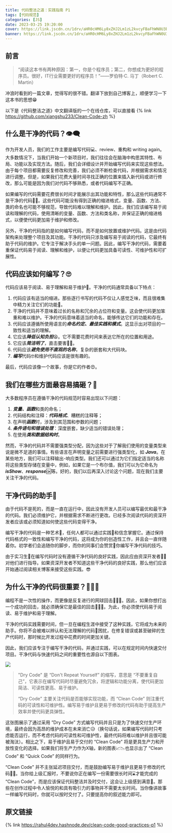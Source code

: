 ```yaml
---
title: 代码整洁之道：实践指南 P1
tags: [代码规范]
categories: [JS]
date: 2023-03-25 19:20:00
cover: https://link.jscdn.cn/1drv/aHR0cHM6Ly8xZHJ2Lm1zL2kvcyFBaFhWN0U3bHBTaWtsd2N0YURBRFNXd3Zqd0RsP2U9RGlvMVkx.jpg
banner: https://link.jscdn.cn/1drv/aHR0cHM6Ly8xZHJ2Lm1zL2kvcyFBaFhWN0U3bHBTaWtsd2N0YURBRFNXd3Zqd0RsP2U9RGlvMVkx.jpg
---
```


## 前言

> “阅读这本书有两种原因：第一，你是个程序员；第二，你想成为更好的程序员。很好，IT行业需要更好的程序员！”——罗伯特·C. 马丁（Robert C. Martin）

冲浪时看到的一篇文章，觉得写的很不错。翻译下放到自己博客上，顺便学习一下这本书的思想😁

以下是《代码整洁之道》中文翻译版的一个在线仓库，可以直接看
{% link https://github.com/xiangshu233/Clean-Code-zh %}

## 什么是干净的代码？👁‍🗨

作为开发人员，我们的工作主要是编写代码💻、review、重构和 writing again。大多数情况下，当我们开始一个新项目时，我们往往会在脑海中构思其特性、布局、功能以及实现方法。随后，我们会详细设计并开始编写代码来实现这些想法。由于每个项目都需要反复修改和完善，我们必须不断检查代码，并根据需求和情况进行调整。但是，如果我们花费大量时间寻找正确的位置来插入新代码或进行修改，那么可能是因为我们对代码不够熟悉，或者代码编写不正确。

如果编写的代码需要花费很长时间才能展示出其功能和特性，那么这些代码通常不是干净的代码🤢🤮。这些代码可能没有得到正确的缩进格式，变量、函数、方法、类的命名也可能不够规范，导致代码难以理解和维护。因此，我们应该编写易于阅读和理解的代码，使用清晰的变量、函数、方法和类名称，并保证正确的缩进格式，以便使代码更加易于维护和修改。

另外，干净的代码指的是如何编写代码，而不是如何放置或维护代码。这是由代码架构来处理整个项目及其功能。干净的代码只涉及编写易于阅读的代码，它最终有助于代码的维护。它专注于解决手头的单一问题。因此，编写干净的代码，需要着重保证代码易于阅读、理解和维护，以便让代码更加具备可读性、可维护性和可扩展性。

## 代码应该如何编写？🙄

代码应该易于阅读、易于理解和易于维护🥱。干净的代码通常具备以下特点：

1. 代码应该有适当的缩进。那些逐行书写的代码不仅让人感觉乏味，而且很难集中精力关注它们的功能🧐。
2. 干净的代码并不意味着过长的名称和冗余的占位符和变量。这会使代码更加笨重和难以维护。干净的代码意味着适当的命名，能够传达它们的功能和存在。
3. 代码应该遵循所使用语言的***命名约定、最佳实践和模式***。这显示出对项目的一致性和适当的理解。
4. 它应该***降低认知负担***😫。它不需要花费时间来表达它所在的位置和用途。
5. 它应该***简洁明了***，直击要害🏹🎯。
6. 代码应该***避免使用不直观的名称***，复杂的嵌套和大代码块。
7. ***编写***代码🤓和维护代码应该是很有趣的。

最后，代码应该像一个故事，你是它的作者😍。

## 我们在哪些方面最容易搞砸？🤮

大多数程序员在遵循干净的代码规范时容易出现以下问题：

1. ***变量、函数***和类的命名；
2. 代码结构和注释：***代码格式***、糟糕的注释等；
3. 在声明***函数***时，涉及到其范围和参数的问题；
4. ***条件语句和错误处理***：深度嵌套，缺少适当的错误处理；
5. 在使用***类和数据结构时***。

然而，干净的代码并不需要强类型分配，因为这些对于了解我们使用的变量类型来说是微不足道的事情。有些语言在声明变量之前需要进行强类型化，如 ***Java***。在某些地方，我们可以注释输出-响应类型。我们还可以通过为它们指定适当的名称将这些类型存储在变量中，例如，如果它是一个布尔值，我们可以为它命名为 ***isShow***、***response***🆗等。好的，我们以后再深入讨论这个问题，现在我们主要关注干净的代码。

## 干净代码的助手🤝

由于代码不是死的，而是一直在运行中，因此没有开发人员可以编写最优和最干净的代码。我们必须维护它，并根据需求不断进行更改。已经多次阅读代码的资深开发者应该或必须知道如何使这些代码变得干净。

编写干净的代码是一种艺术💃，任何人都可以通过实践💪和信念掌握它。通过保持代码格式的一致性和编写干净的代码，这将成为你的创造性工作，并且会一直伴随着你。初学者们会追随你的脚步，而你的同事们会赞赏👏你编写干净代码的技巧。

由于实习生👦在编写代码时没有遵循干净代码的良好实践，因此应由资深开发者👨‍💼对他们进行指导。如果资深开发者不知道这些干净代码的良好实践，那么他们应该开始通过阅读相关博客来接受这些实践。😎

## 为什么干净的代码很重要？👩🏻‍⚖️

编程不是一次性的操作，而更像是反复进行的网球回击⛹🏻‍♂️。因此，如果你想打出一个成功的回击，就必须确保它是最佳的回击🏌🏻‍♀️。为此，你必须使代码易于阅读、易于维护和易于理解。

干净的代码实践需要时间，但一旦在编程生涯中接受了这种实践，它将成为未来的助手。你将不会被难以辨认和无法理解的代码🥶困扰，在修复错误或甚至破碎的生产代码时，那时候比开发过程中花费的时间更加关键。

因此，我们应该专注于编写干净的代码，并通过实践，可以在规定时间内快速交付项目。干净代码与快速代码之间的重要性也源自以下图表。

![](https://fastly.jsdelivr.net/gh/xiangshu233/blogAssets/2023/3/clean-code.avif)

> "Dry Code" 是 “Don't Repeat Yourself” 的缩写，意思是 “不要重复自己”，它表示在编写代码时尽量避免冗余，将逻辑和功能分离，使代码更加简洁、可读性更高、易于维护。
>
> “Dry Code”  主要关注代码是否能够实现功能，而 “Clean Code” 则注重代码的可读性和可维护性。编写易于维护且更易于修改的代码有助于提高生产效率并使代码更具弹性。

这张图展示了通过采用 ”Dry Code” 方式编写代码并且只是为了快速交付生产环境，最终会因为高昂的维护成本在未来消亡😥（换句话说，如果编写代码时只考虑能否运行，而不考虑代码的可读性和可维护性，最终代码将难以维护并且很可能被淘汰）。相比之下，易于维护且易于交付的 “Clean Code” 将是更具生产力和开放性变化的选择。如果我们将生产力作为X轴，新的图表📈📉也显示出了 “Clean Code” 和 “Quick Code” 的同样行为。

“Clean Code” 并不主张延迟项目交付，而是鼓励编写易于维护且更易于修改的代码🧞‍♂️。当你给上级汇报时，不要说你正在编写一份需要很长时间⌛才能完成的 “Clean Code”，而是应该保证代码整洁并及时交付，这会让上级感到满意💋。那些在创作过程中令人愉悦的和具有吸引力的事物并不需要太长时间。当你像讲故事一样编写代码时，你就可以按时交付了。只要提高你的叙述能力即可。

## 原文链接

{% link https://rahul4dev.hashnode.dev/clean-code-good-practices-p1 %}
